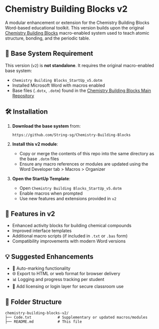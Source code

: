 # Chemistry Building Blocks v2

A modular enhancement or extension for the Chemistry Building Blocks Word-based educational toolkit. This version builds upon the original [Chemistry Building Blocks](https://github.com/String-sg/Chemistry-Building-Blocks) macro-enabled system used to teach atomic structure, bonding, and the periodic table.

## 🔗 Base System Requirement

This version (`v2`) is **not standalone**. It requires the original macro-enabled base system:

- `Chemistry Building Blocks_StartUp_v5.dotm`
- Installed Microsoft Word with macros enabled
- Base files (`.dotx`, `.dotm`) found in the [Chemistry Building Blocks Main Repository](https://github.com/String-sg/Chemistry-Building-Blocks)

## 🛠 Installation

1. **Download the base system** from:
   ```
   https://github.com/String-sg/Chemistry-Building-Blocks
   ```

2. **Install this v2 module**:
   - Copy or merge the contents of this repo into the same directory as the base `.dotm` files
   - Ensure any macro references or modules are updated using the Word Developer tab > Macros > Organizer

3. **Open the StartUp Template**:
   - Open `Chemistry Building Blocks_StartUp_v5.dotm`
   - Enable macros when prompted
   - Use new features and extensions provided in `v2`

## 🚀 Features in v2

- Enhanced activity blocks for building chemical compounds
- Improved interface templates
- Additional macro scripts (if included in `.txt` or `.bas` form)
- Compatibility improvements with modern Word versions

## 💡 Suggested Enhancements

- 🧬 Auto-marking functionality
- 🌐 Export to HTML or web format for browser delivery
- 📊 Logging and progress tracking per student
- 🔐 Add licensing or login layer for secure classroom use

## 📁 Folder Structure

```
chemistry-building-blocks-v2/
├── Code.txt            # Supplementary or updated macros/modules
├── README.md           # This file
```

